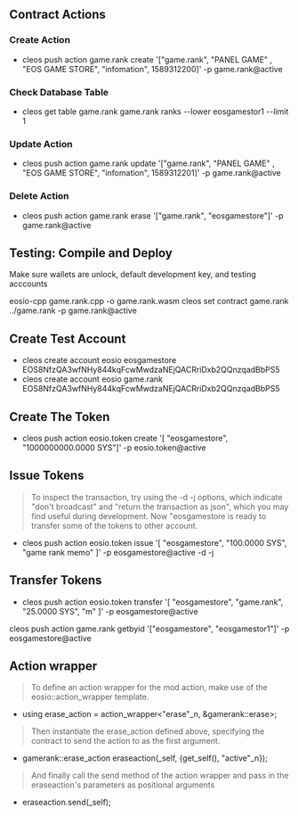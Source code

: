## Contract Actions

### Create Action

- cleos push action game.rank create '["game.rank", "PANEL GAME" , "EOS GAME STORE", "infomation", 1589312200]' -p game.rank@active

### Check Database Table

- cleos get table game.rank game.rank ranks --lower eosgamestor1 --limit 1

### Update Action

- cleos push action game.rank update '["game.rank", "PANEL GAME" , "EOS GAME STORE", "infomation", 1589312201]' -p game.rank@active

### Delete Action

- cleos push action game.rank erase '["game.rank", "eosgamestore"]' -p game.rank@active

## Testing: Compile and Deploy

Make sure wallets are unlock, default development key, and testing acccounts

eosio-cpp game.rank.cpp -o game.rank.wasm
cleos set contract game.rank ../game.rank -p game.rank@active

## Create Test Account

- cleos create account eosio eosgamestore EOS8NfzQA3wfNHy844kqFcwMwdzaNEjQACRriDxb2QQnzqadBbPS5
- cleos create account eosio game.rank EOS8NfzQA3wfNHy844kqFcwMwdzaNEjQACRriDxb2QQnzqadBbPS5

## Create The Token

- cleos push action eosio.token create '[ "eosgamestore", "1000000000.0000 SYS"]' -p eosio.token@active

## Issue Tokens

> To inspect the transaction, try using the -d -j options, which indicate "don't broadcast" and "return the transaction as json", which you may find useful during development. Now "eosgamestore is ready to transfer some of the tokens to other account.

- cleos push action eosio.token issue '[ "eosgamestore", "100.0000 SYS", "game rank memo" ]' -p eosgamestore@active -d -j

## Transfer Tokens

- cleos push action eosio.token transfer '[ "eosgamestore", "game.rank", "25.0000 SYS", "m" ]' -p eosgamestore@active

cleos push action game.rank getbyid '["eosgamestore", "eosgamestor1"]' -p eosgamestore@active

## Action wrapper

> To define an action wrapper for the mod action, make use of the eosio::action_wrapper template.

- using erase_action = action_wrapper<"erase"\_n, &gamerank::erase>;

> Then instantiate the erase_action defined above, specifying the contract to send the action to as the first argument.

- gamerank::erase_action eraseaction(\_self, {get_self(), "active"\_n});

> And finally call the send method of the action wrapper and pass in the eraseaction's parameters as positional arguments

- eraseaction.send(\_self);
